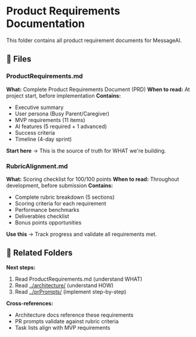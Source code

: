 # Product Requirements Documentation

This folder contains all product requirement documents for MessageAI.

## 📄 Files

### ProductRequirements.md
**What:** Complete Product Requirements Document (PRD)
**When to read:** At project start, before implementation
**Contains:**
- Executive summary
- User persona (Busy Parent/Caregiver)
- MVP requirements (11 items)
- AI features (5 required + 1 advanced)
- Success criteria
- Timeline (4-day sprint)

**Start here** → This is the source of truth for WHAT we're building.

### RubricAlignment.md
**What:** Scoring checklist for 100/100 points
**When to read:** Throughout development, before submission
**Contains:**
- Complete rubric breakdown (5 sections)
- Scoring criteria for each requirement
- Performance benchmarks
- Deliverables checklist
- Bonus points opportunities

**Use this** → Track progress and validate all requirements met.

## 🔗 Related Folders

**Next steps:**
1. Read ProductRequirements.md (understand WHAT)
2. Read [../architecture/](../architecture/) (understand HOW)
3. Read [../prPrompts/](../prPrompts/) (implement step-by-step)

**Cross-references:**
- Architecture docs reference these requirements
- PR prompts validate against rubric criteria
- Task lists align with MVP requirements
